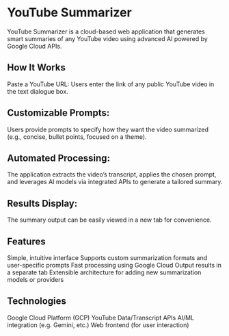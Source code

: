 # YouTube Summarizer
YouTube Summarizer is a cloud-based web application that generates smart summaries of any YouTube video using advanced AI powered by Google Cloud APIs.

## How It Works
Paste a YouTube URL: Users enter the link of any public YouTube video in the text dialogue box.

## Customizable Prompts:
Users provide prompts to specify how they want the video summarized (e.g., concise, bullet points, focused on a theme).

## Automated Processing:
The application extracts the video’s transcript, applies the chosen prompt, and leverages AI models via integrated APIs to generate a tailored summary.

## Results Display: 
The summary output can be easily viewed in a new tab for convenience.

## Features
Simple, intuitive interface
Supports custom summarization formats and user-specific prompts
Fast processing using Google Cloud
Output results in a separate tab
Extensible architecture for adding new summarization models or providers

## Technologies
Google Cloud Platform (GCP)
YouTube Data/Transcript APIs
AI/ML integration (e.g. Gemini, etc.)
Web frontend (for user interaction)
